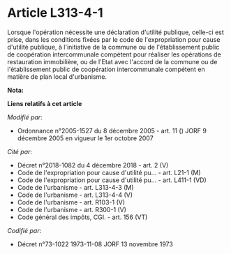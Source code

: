# Article L313-4-1

Lorsque l'opération nécessite une déclaration d'utilité publique, celle-ci est prise, dans les conditions fixées par le code
de l'expropriation pour cause d'utilité publique, à l'initiative de la commune ou de l'établissement public de coopération
intercommunale compétent pour réaliser les opérations de restauration immobilière, ou de l'Etat avec l'accord de la commune
ou de l'établissement public de coopération intercommunale compétent en matière de plan local d'urbanisme.

**Nota:**



**Liens relatifs à cet article**

_Modifié par_:

  - Ordonnance n°2005-1527 du 8 décembre 2005 - art. 11 () JORF 9 décembre 2005 en vigueur le 1er octobre 2007

_Cité par_:

  - Décret n°2018-1082 du 4 décembre 2018 - art. 2 (V)
  - Code de l'expropriation pour cause d'utilité pu... - art. L21-1 (M)
  - Code de l'expropriation pour cause d'utilité pu... - art. L411-1 (VD)
  - Code de l'urbanisme - art. L313-4-3 (M)
  - Code de l'urbanisme - art. L313-4-4 (V)
  - Code de l'urbanisme - art. R103-1 (V)
  - Code de l'urbanisme - art. R300-1 (V)
  - Code général des impôts, CGI. - art. 156 (VT)

_Codifié par_:

  - Décret n°73-1022 1973-11-08 JORF 13 novembre 1973
